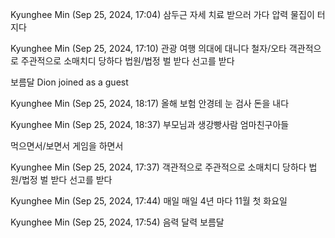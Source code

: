 Kyunghee Min (Sep 25, 2024, 17:04)
삼두근
자세
치료 받으러 가다
압력
물집이 터지다
 
Kyunghee Min (Sep 25, 2024, 17:10)
관광 여행
의대에 대니다
철자/오타
객관적으로
주관적으로
소매치디 당하다
법원/법정
벌 받다
선고를 받다

보름달
Dion joined as a guest
 
Kyunghee Min (Sep 25, 2024, 18:17)
올해
보험
안경테
눈 검사
돈을 내다
 
Kyunghee Min (Sep 25, 2024, 18:37)
부모님과
생강빵사람
엄마친구아들

먹으면서/보면서
게임을 하면서
 
Kyunghee Min (Sep 25, 2024, 17:37)
객관적으로
주관적으로
소매치디 당하다
법원/법정
벌 받다
선고를 받다
 
Kyunghee Min (Sep 25, 2024, 17:44)
매일
매일
4년 마다 11월 첫 화요일
 
Kyunghee Min (Sep 25, 2024, 17:54)
음력 달력
보름달